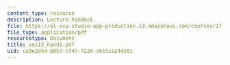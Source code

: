 ```yaml
---
content_type: resource
description: Lecture handout.
file: https://ol-ocw-studio-app-production.s3.amazonaws.com/courses/17-55j-introduction-to-latin-american-studies-fall-2006/ce9e2d4db057cf477224c615ce24d101_ses13_hand1.pdf
file_type: application/pdf
resourcetype: Document
title: ses13_hand1.pdf
uid: ce9e2d4d-b057-cf47-7224-c615ce24d101
---
```

